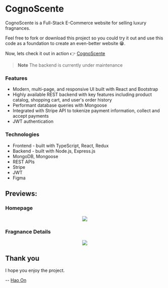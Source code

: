 # CognoScente
CognoScente is a Full-Stack E-Commerce website for selling luxury fragnances.

Feel free to fork or download this project so you could try it out and use this code as a foundation to create an even-better website :grin:.

Now, lets check it out in action :point_right: [CognoScente](https://ho-cognoscente.netlify.app)
> **Note**
> The backend is currently under maintenance

### Features
- Modern, multi-page, and responsive UI built with React and Bootstrap
- Highly available REST backend with key features including product catalog, shopping cart, and user's order history
- Performant database queries with Mongoose
- Integrated with Stripe API to tokenize payment information, collect and accept payments
- JWT authentication

### Technologies
- Frontend - built with TypeScript, React, Redux
- Backend - built with Node.js, Express.js
- MongoDB, Mongoose
- REST APIs
- Stripe
- JWT
- Figma
  
## Previews:

### Homepage

<p align="center">
  <img src="preview/Homepage.gif">
</p>

### Fragnance Details

<p align="center">
  <img src="preview/FragnanceDetails.gif">
</p>

## Thank you

I hope you enjoy the project.

-- [Hao On](https://www.linkedin.com/in/hao-on/)
